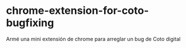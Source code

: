 # chrome-extension-for-coto-bugfixing
Armé una mini extensión de chrome para arreglar un bug de Coto digital
